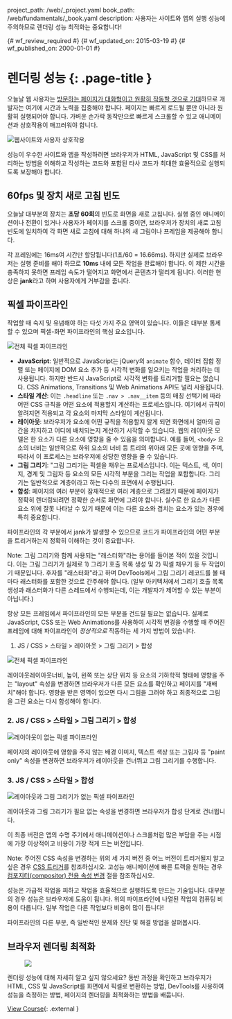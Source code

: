 project_path: /web/_project.yaml
book_path: /web/fundamentals/_book.yaml
description: 사용자는 사이트와 앱의 실행 성능에 주의하므로 렌더링 성능 최적화는 중요합니다!

{# wf_review_required #}
{# wf_updated_on: 2015-03-19 #}
{# wf_published_on: 2000-01-01 #}

# 렌더링 성능 {: .page-title }



오늘날 웹 사용자는 <a href="http://paul.kinlan.me/what-news-readers-want/">방문하는 페이지가 대화형이고 원활히 작동할 것으로 기대</a>하므로 개발자는 여기에 시간과 노력을 집중해야 합니다. 페이지는 빠르게 로드될 뿐만 아니라 원활히 실행되어야 합니다. 가벼운 손가락 동작만으로 빠르게 스크롤할 수 있고 애니메이션과 상호작용이 매끄러워야 합니다.

<img src="images/intro/response.jpg" class="center" alt="웹사이트와 사용자 상호작용">

성능이 우수한 사이트와 앱을 작성하려면 브라우저가 HTML, JavaScript 및 CSS를 처리하는 방법을 이해하고 작성하는 코드와 포함된 타사 코드가 최대한 효율적으로 실행되도록 보장해야 합니다.

## 60fps 및 장치 새로 고침 빈도

오늘날 대부분의 장치는 **초당 60회**의 빈도로 화면을 새로 고칩니다. 실행 중인 애니메이션이나 전환이 있거나 사용자가 페이지를 스크롤 중이면, 브라우저가 장치의 새로 고침 빈도에 일치하여 각 화면 새로 고침에 대해 하나의 새 그림이나 프레임을 제공해야 합니다.

각 프레임에는 16ms여 시간만 할당됩니다(1초/60 = 16.66ms). 하지만 실제로 브라우저는 실행 준비를 해야 하므로 **10ms** 내에 모든 작업을 완료해야 합니다. 이 제한 시간을 충족하지 못하면 프레임 속도가 떨어지고 화면에서 콘텐츠가 떨리게 됩니다. 이러한 현상은 **jank**라고 하며 사용자에게 거부감을 줍니다.

## 픽셀 파이프라인
작업할 때 숙지 및 유념해야 하는 다섯 가지 주요 영역이 있습니다. 이들은 대부분 통제할 수 있으며 픽셀-화면 파이프라인의 핵심 요소입니다.

<img src="images/intro/frame-full.jpg" class="center" alt="전체 픽셀 파이프라인">

* **JavaScript**: 일반적으로 JavaScript는  jQuery의 `animate` 함수, 데이터 집합 정렬 또는 페이지에 DOM 요소 추가 등 시각적 변화를 일으키는 작업을 처리하는 데 사용됩니다. 하지만 반드시 JavaScript로 시각적 변화를 트리거할 필요는 없습니다. CSS Animations, Transitions 및 Web Animations API도 널리 사용됩니다.
* **스타일 계산**: 이는 `.headline` 또는 `.nav > .nav__item` 등의 매칭 선택기에 따라 어떤 CSS 규칙을 어떤 요소에 적용할지 계산하는 프로세스입니다.  여기에서 규칙이 알려지면 적용되고 각 요소의 마지막 스타일이 계산됩니다.
* **레이아웃**: 브라우저가 요소에 어떤 규칙을 적용할지 알게 되면 화면에서 얼마의 공간을 차지하고 어디에 배치되는지 계산하기 시작할 수 있습니다. 웹의 레이아웃 모델은 한 요소가 다른 요소에 영향을 줄 수 있음을 의미합니다. 예를 들어, `<body>` 요소의 너비는 일반적으로 하위 요소의 너비 등 트리의 위아래 모든 곳에 영향을 주며, 따라서 이 프로세스는 브라우저에 상당한 영향을 줄 수 있습니다. 
* **그림 그리기**: "그림 그리기는 픽셀을 채우는 프로세스입니다. 이는 텍스트, 색, 이미지, 경계 및 그림자 등 요소의 모든 시각적 부분을 그리는 작업을 포함합니다. 그리기는 일반적으로 계층이라고 하는 다수의 표면에서 수행됩니다.
* **합성**: 페이지의 여러 부분이 잠재적으로 여러 계층으로 그려졌기 때문에 페이지가 정확히 렌더링되려면 정확한 순서로 화면에 그려야 합니다. 실수로 한 요소가 다른 요소 위에 잘못 나타날 수 있기 때문에 이는 다른 요소와 겹치는 요소가 있는 경우에 특히 중요합니다.

파이프라인의 각 부분에서 jank가 발생할 수 있으므로 코드가 파이프라인의 어떤 부분을 트리거하는지 정확히 이해하는 것이 중요합니다.

Note: 그림 그리기와 함께 사용되는 "래스터화"라는 용어를 들어본 적이 있을 것입니다. 이는 그림 그리기가 실제로 1) 그리기 호출 목록 생성 및 2) 픽셀 채우기 등 두 작업이기 때문입니다.
후자를 "래스터화"라고 하며 DevTools에서 그림 그리기 레코드를 볼 때마다 래스터화를 포함한 것으로 간주해야 합니다. (일부 아키텍처에서 그리기 호출 목록 생성과 래스터화가 다른 스레드에서 수행되는데, 이는 개발자가 제어할 수 있는 부분이 아닙니다.)

항상 모든 프레임에서 파이프라인의 모든 부분을 건드릴 필요는 없습니다. 실제로 JavaScript, CSS 또는 Web Animations를 사용하여 시각적 변경을 수행할 때 주어진 프레임에 대해 파이프라인이 _정상적으로_ 작동하는 세 가지 방법이 있습니다.

1. JS / CSS > 스타일 > 레이아웃 > 그림 그리기 > 합성

<img src="images/intro/frame-full.jpg" class="center" alt="전체 픽셀 파이프라인">

레이아웃레이아웃너비, 높이, 왼쪽 또는 상단 위치 등 요소의 기하학적 형태에 영향을 주는 "layout" 속성을 변경하면 브라우저가 다른 모든 요소를 확인하고 페이지를 "재배치"해야 합니다. 영향을 받은 영역이 있으면 다시 그림을 그려야 하고 최종적으로 그림을 그린 요소는 다시 합성해야 합니다.

### 2. JS / CSS > 스타일 > 그림 그리기 > 합성

<img src="images/intro/frame-no-layout.jpg" class="center" alt="레이아웃이 없는 픽셀 파이프라인">

페이지의 레이아웃에 영향을 주지 않는 배경 이미지, 텍스트 색상 또는 그림자 등 "paint only" 속성을 변경하면 브라우저가 레이아웃을 건너뛰고 그림 그리기를 수행합니다.

### 3. JS / CSS > 스타일 > 합성

<img src="images/intro/frame-no-layout-paint.jpg" class="center" alt="레이아웃과 그림 그리기가 없는 픽셀 파이프라인">

레이아웃과 그림 그리기가 필요 없는 속성을 변경하면 브라우저가 합성 단계로 건너뜁니다.

이 최종 버전은 앱의 수명 주기에서 애니메이션이나 스크롤처럼 많은 부담을 주는 시점에 가장 이상적이고 비용이 가장 적게 드는 버전입니다.

Note: 주어진 CSS 속성을 변경하는 위의 세 가지 버전 중 어느 버전이 트리거될지 알고 싶은 경우 <a href='http://csstriggers.com'>CSS 트리거</a>를 참조하십시오. 고성능 애니메이션에 빠른 트랙을 원하는 경우 <a href='stick-to-compositor-only-properties-and-manage-layer-count'>컴포지터(compositor) 전용 속성 변경</a> 절을 참조하십시오.

성능은 가급적 작업을 피하고 작업을 효율적으로 실행하도록 만드는 기술입니다. 대부분의 경우 성능은 브라우저에 도움이 됩니다. 위의 파이프라인에 나열된 작업의 컴퓨팅 비용이 다릅니다. 일부 작업은 다른 작업보다 비용이 많이 듭니다!

파이프라인의 다른 부분, 즉 일반적인 문제와 진단 및 해결 방법을 살펴봅시다.


## 브라우저 렌더링 최적화
<div class="attempt-right">
  <figure>
    <img src="images/rp-udacity.jpg">
  </figure>
</div>

렌더링 성능에 대해 자세히 알고 싶지 않으세요? 동반 과정을 확인하고 브라우저가 HTML, CSS 및 JavaScript를 화면에서 픽셀로 변환하는 방법, DevTools를 사용하여 성능을 측정하는 방법, 페이지의 렌더링을 최적화하는 방법을 배웁니다.

[View Course](https://udacity.com/ud860){: .external }



